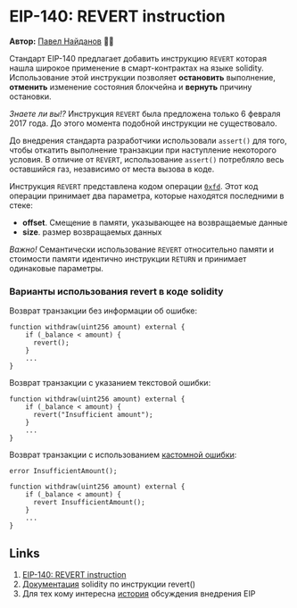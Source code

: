 # EIP-140: REVERT instruction

**Автор:** [Павел Найданов](https://github.com/PavelNaydanov) 🕵️‍♂️

Стандарт EIP-140 предлагает добавить инструкцию `REVERT` которая нашла широкое применение в смарт-контрактах на языке solidity. Использование этой инструкции позволяет **остановить** выполнение, **отменить** изменение состояния блокчейна и **вернуть** причину остановки.

_Знаете ли вы!?_ Инструкция `REVERT` была предложена только 6 февраля 2017 года. До этого момента подобной инструкции не существовало.

До внедрения стандарта разработчики использовали `assert()` для того, чтобы откатить выполнение транзакции при наступление некоторого условия. В отличие от `REVERT`, использование `assert()` потребляло весь оставшийся газ, независимо от места вызова в коде.

Инструкция `REVERT` представлена кодом операции [`0xfd`](https://www.evm.codes/#fd?fork=shanghai). Этот код операции принимает два параметра, которые находятся последними в стеке:
- **offset**. Смещение в памяти, указывающее на возвращаемые данные
- **size**. размер возвращаемых данных

_Важно!_ Семантически использование `REVERT` относительно памяти и стоимости памяти идентично инструкции `RETURN` и принимает одинаковые параметры.

### Варианты использования revert в коде solidity

Возврат транзакции без информации об ошибке:

```solidity
function withdraw(uint256 amount) external {
    if (_balance < amount) {
      revert();
    }
    ...
}
```

Возврат транзакции с указанием текстовой ошибки:

```solidity
function withdraw(uint256 amount) external {
    if (_balance < amount) {
      revert("Insufficient amount");
    }
    ...
}
```

Возврат транзакции с использованием [кастомной ошибки](https://soliditylang.org/blog/2021/04/21/custom-errors/):

```solidity
error InsufficientAmount();

function withdraw(uint256 amount) external {
    if (_balance < amount) {
      revert InsufficientAmount();
    }
    ...
}
```

## Links

1. [EIP-140: REVERT instruction](https://eips.ethereum.org/EIPS/eip-140)
2. [Документация](https://docs.soliditylang.org/en/v0.8.23/control-structures.html#revert) solidity по инструкции revert()
3. Для тех кому интересна [история](https://github.com/ethereum/EIPs/pull/206/commits) обсуждения внедрения EIP